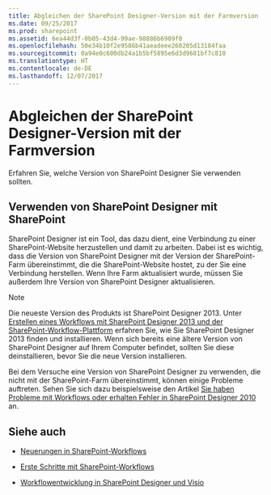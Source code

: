 ```yaml
---
title: Abgleichen der SharePoint Designer-Version mit der Farmversion
ms.date: 09/25/2017
ms.prod: sharepoint
ms.assetid: 6ea44d3f-0b05-43d4-99ae-98886b6909f0
ms.openlocfilehash: 50e34b10f2e9586b41aeadeee260205d13184faa
ms.sourcegitcommit: 0a94e0c600db24a1b5bf5895e6d3d9681bf7c810
ms.translationtype: HT
ms.contentlocale: de-DE
ms.lasthandoff: 12/07/2017
---
```

# <a name="matching-the-sharepoint-designer-version-with-the-farm-version"></a>Abgleichen der SharePoint Designer-Version mit der Farmversion
Erfahren Sie, welche Version von SharePoint Designer Sie verwenden sollten.
## <a name="using-sharepoint-designer-with-sharepoint"></a>Verwenden von SharePoint Designer mit SharePoint
<a name="section1"> </a>

SharePoint Designer ist ein Tool, das dazu dient, eine Verbindung zu einer SharePoint-Website herzustellen und damit zu arbeiten. Dabei ist es wichtig, dass die Version von SharePoint Designer mit der Version der SharePoint-Farm übereinstimmt, die die SharePoint-Website hostet, zu der Sie eine Verbindung herstellen. Wenn Ihre Farm aktualisiert wurde, müssen Sie außerdem Ihre Version von SharePoint Designer aktualisieren.
  
> [!NOTE]
> Die neueste Version des Produkts ist SharePoint Designer 2013. Unter [Erstellen eines Workflows mit SharePoint Designer 2013 und der SharePoint-Workflow-Plattform](creating-a-workflow-by-using-sharepoint-designer-and-the-sharepoint-wo.md) erfahren Sie, wie Sie SharePoint Designer 2013 finden und installieren. Wenn sich bereits eine ältere Version von SharePoint Designer auf Ihrem Computer befindet, sollten Sie diese deinstallieren, bevor Sie die neue Version installieren. 
  
    
    

Bei dem Versuche eine Version von SharePoint Designer zu verwenden, die nicht mit der SharePoint-Farm übereinstimmt, können einige Probleme auftreten. Sehen Sie sich dazu beispielsweise den Artikel  [Sie haben Probleme mit Workflows oder erhalten Fehler in SharePoint Designer 2010]((http://support.microsoft.com/kb/2794961)) an.
  
    
    

  
    
    

## <a name="see-also"></a>Siehe auch
<a name="bk_addresources"> </a>


-  [Neuerungen in SharePoint-Workflows]((http://msdn.microsoft.com/library/6ab8a28b-fa2f-4530-8b55-a7f663bf15ea.aspx))
    
  
-  [Erste Schritte mit SharePoint-Workflows]((http://msdn.microsoft.com/library/cc73be76-a329-449f-90ab-86822b1c2ee8.aspx))
    
  
-  [Workflowentwicklung in SharePoint Designer und Visio](workflow-development-in-sharepoint-designer-and-visio.md)
    
  

  
    
    

